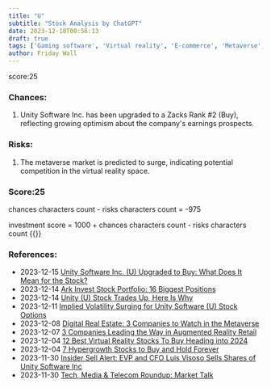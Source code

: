 ```yaml
---
title: "U"
subtitle: "Stock Analysis by ChatGPT"
date: 2023-12-18T00:56:13
draft: true
tags: ['Gaming software', 'Virtual reality', 'E-commerce', 'Metaverse', 'Stock market']
author: Friday Wall
---
```


score:25
### Chances:
1. Unity Software Inc. has been upgraded to a Zacks Rank #2 (Buy), reflecting growing optimism about the company's earnings prospects.
### Risks:
1. The metaverse market is predicted to surge, indicating potential competition in the virtual reality space.
### Score:25
chances characters count - risks characters count = -975

investment score = 1000 + chances characters count - risks characters count
{{<tradingview symbol="NYSE:U">}}
### References:
- 2023-12-15 [Unity Software Inc. (U) Upgraded to Buy: What Does It Mean for the Stock?](https://finance.yahoo.com/news/unity-software-inc-u-upgraded-170005884.html)
- 2023-12-14 [Ark Invest Stock Portfolio: 16 Biggest Positions](https://finance.yahoo.com/news/ark-invest-stock-portfolio-16-090218473.html)
- 2023-12-14 [Unity (U) Stock Trades Up, Here Is Why](https://finance.yahoo.com/news/unity-u-stock-trades-why-203717708.html)
- 2023-12-11 [Implied Volatility Surging for Unity Software (U) Stock Options](https://finance.yahoo.com/news/implied-volatility-surging-unity-software-133200118.html)
- 2023-12-08 [Digital Real Estate: 3 Companies to Watch in the Metaverse](https://finance.yahoo.com/news/digital-real-estate-3-companies-193713571.html)
- 2023-12-07 [3 Companies Leading the Way in Augmented Reality Retail](https://finance.yahoo.com/news/3-companies-leading-way-augmented-141016992.html)
- 2023-12-04 [12 Best Virtual Reality Stocks To Buy Heading into 2024](https://finance.yahoo.com/news/12-best-virtual-reality-stocks-154615439.html)
- 2023-12-04 [7 Hypergrowth Stocks to Buy and Hold Forever](https://finance.yahoo.com/news/7-hypergrowth-stocks-buy-hold-141436095.html)
- 2023-11-30 [Insider Sell Alert: EVP and CFO Luis Visoso Sells Shares of Unity Software Inc](https://finance.yahoo.com/news/insider-sell-alert-evp-cfo-100446339.html)
- 2023-11-30 [Tech, Media & Telecom Roundup: Market Talk](https://finance.yahoo.com/m/0a178978-6aef-3687-9d8b-b679ade35586/tech%2C-media-%26-telecom.html)


                